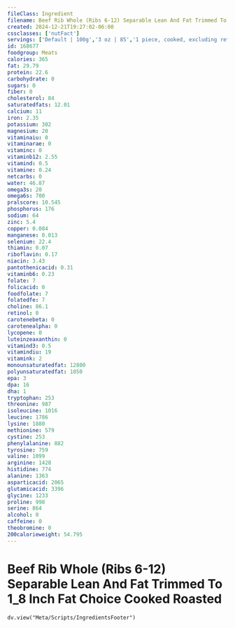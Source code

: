 ```yaml
---
fileClass: Ingredient
filename: Beef Rib Whole (Ribs 6-12) Separable Lean And Fat Trimmed To 1_8 Inch Fat Choice Cooked Roasted
created: 2024-12-21T19:27:02-06:00
cssclasses: ['nutFact']
servings: ['Default | 100g','3 oz | 85','1 piece, cooked, excluding refuse (yield from 1 lb raw meat with refuse) | 289']
id: 168677
foodgroup: Meats
calories: 365
fat: 29.79
protein: 22.6
carbohydrate: 0
sugars: 0
fiber: 0
cholesterol: 84
saturatedfats: 12.01
calcium: 11
iron: 2.35
potassium: 302
magnesium: 20
vitaminaiu: 0
vitaminarae: 0
vitaminc: 0
vitaminb12: 2.55
vitamind: 0.5
vitamine: 0.24
netcarbs: 0
water: 46.87
omega3s: 20
omega6s: 700
pralscore: 10.545
phosphorus: 176
sodium: 64
zinc: 5.4
copper: 0.084
manganese: 0.013
selenium: 22.4
thiamin: 0.07
riboflavin: 0.17
niacin: 3.43
pantothenicacid: 0.31
vitaminb6: 0.23
folate: 7
folicacid: 0
foodfolate: 7
folatedfe: 7
choline: 86.1
retinol: 0
carotenebeta: 0
carotenealpha: 0
lycopene: 0
luteinzeaxanthin: 0
vitamind3: 0.5
vitamindiu: 19
vitamink: 2
monounsaturatedfat: 12800
polyunsaturatedfat: 1050
epa: 3
dpa: 16
dha: 1
tryptophan: 253
threonine: 987
isoleucine: 1016
leucine: 1786
lysine: 1880
methionine: 579
cystine: 253
phenylalanine: 882
tyrosine: 759
valine: 1099
arginine: 1428
histidine: 774
alanine: 1363
asparticacid: 2065
glutamicacid: 3396
glycine: 1233
proline: 998
serine: 864
alcohol: 0
caffeine: 0
theobromine: 0
200calorieweight: 54.795
---
```


# Beef Rib Whole (Ribs 6-12) Separable Lean And Fat Trimmed To 1_8 Inch Fat Choice Cooked Roasted

```dataviewjs
dv.view("Meta/Scripts/IngredientsFooter")
```